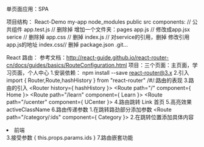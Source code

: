 单页面应用：SPA

项目结构：
    React-Demo
        my-app
            node_modules
            public
            src
                components: // 公共组件
                app.test.js // 删除掉
                增加一个文件夹：pages
                    app.js // 修改成app.jsx
                serice // 删除掉
                app.css // 删掉
                index.js // 
                    对service的引用，删掉
                    修改引用app.js的地址
                index.css// 删掉
            package.json
            .git...

React 路由：
    参考文档：http://react-guide.github.io/react-router-cn/docs/guides/basics/RouteConfiguration.html
    项目：三个页面：主页面，学习页面，个人中心
    1.安装依赖：
        npm install --save react-router@3.x
    2.引入
        import { Router,Route,hashHistory } from "react-router"
        /#/:路由的表现
    3.路由的引入
        <Router history={ hashHistory }>
            <Route path="/" component={ Home }></Route>
            <Route path="/learn" component={ Learn }></Route>
            <Route path="/ucenter" component={ UCenter }></Route>
        </Router>
    4.路由跳转
        Link
        <Link to="/">首页</Link>
    5.高亮效果
        activeClassName
    6.路由传递参数
        1.在跳转路劲部分添加参数
            <Route path="/category/:ids" component={ Category }></Route>
        2.在跳转位置添加具体内容
            <li><Link to="/category/1001">前端</Link></li>
        3.接受参数
            { this.props.params.ids }
    7.路由嵌套功能
        

    
    
    
